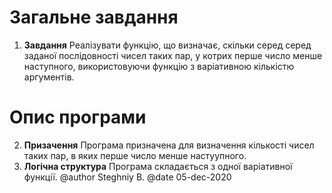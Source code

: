 # Загальне завдання
1. **Завдання**
	Реалізувати функцію, що визначає, скільки серед серед заданої послідовності чисел таких пар, у котрих перше число менше наступного, використовуючи функцію з варіативною кількістю аргументів.

# Опис програми
2. **Призачення**
	Програма призначена для визначення кількості чисел таких пар, в яких перше число менше настуупного.
3. **Логічна структура**
	Програма складається з одної варіативної функції.
@author Steghniy B.
@date 05-dec-2020

